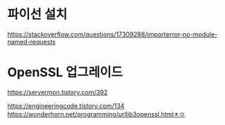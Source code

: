 # 파이선 설치
https://stackoverflow.com/questions/17309288/importerror-no-module-named-requests


# OpenSSL 업그레이드
https://servermon.tistory.com/392


https://engineeringcode.tistory.com/134
https://wonderhorn.net/programming/urllib3openssl.htmlㅊㅇ